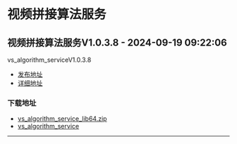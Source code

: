 # 视频拼接算法服务
## 视频拼接算法服务V1.0.3.8 - 2024-09-19 09:22:06
vs_algorithm_serviceV1.0.3.8
*  [发布地址](https://github.com/jadehh/VideoStitching/releases/tag/vs_algorithm_serviceV1.0.3.8)
*  [详细地址](https://github.com/jadehh/jadehh_file/releases/tag/vs_algorithm_serviceV1.0.3.8)
### 下载地址
* [vs_algorithm_service_lib64.zip](https://gh.ddlc.top/https://github.com/jadehh/jadehh_file/releases/download/vs_algorithm_serviceV1.0.3.8/vs_algorithm_service_lib64.zip)
* [vs_algorithm_service](https://gh.ddlc.top/https://github.com/jadehh/jadehh_file/releases/download/vs_algorithm_serviceV1.0.3.8/vs_algorithm_service)
----